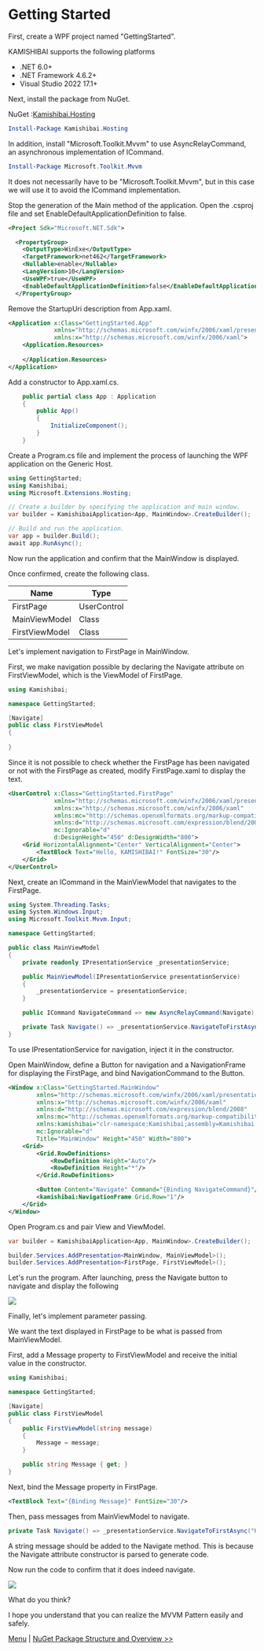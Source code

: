 # Getting Started

First, create a WPF project named "GettingStarted".

KAMISHIBAI supports the following platforms

- .NET 6.0+
- .NET Framework 4.6.2+
- Visual Studio 2022 17.1+

Next, install the package from NuGet.

NuGet :[Kamishibai.Hosting](https://www.nuget.org/packages/Kamishibai.Hosting)

```powershell
Install-Package Kamishibai.Hosting
```

In addition, install "Microsoft.Toolkit.Mvvm" to use AsyncRelayCommand, an asynchronous implementation of ICommand.

```powershell
Install-Package Microsoft.Toolkit.Mvvm
```

It does not necessarily have to be "Microsoft.Toolkit.Mvvm", but in this case we will use it to avoid the ICommand implementation.

Stop the generation of the Main method of the application. Open the .csproj file and set EnableDefaultApplicationDefinition to false.

```xml
<Project Sdk="Microsoft.NET.Sdk">

  <PropertyGroup>
    <OutputType>WinExe</OutputType>
    <TargetFramework>net462</TargetFramework>
    <Nullable>enable</Nullable>
    <LangVersion>10</LangVersion>
    <UseWPF>true</UseWPF>
    <EnableDefaultApplicationDefinition>false</EnableDefaultApplicationDefinition>
  </PropertyGroup>
```

Remove the StartupUri description from App.xaml.

```xml
<Application x:Class="GettingStarted.App"
             xmlns="http://schemas.microsoft.com/winfx/2006/xaml/presentation"
             xmlns:x="http://schemas.microsoft.com/winfx/2006/xaml">
    <Application.Resources>
         
    </Application.Resources>
</Application>
```

Add a constructor to App.xaml.cs.

```csharp
    public partial class App : Application
    {
        public App()
        {
            InitializeComponent();
        }
    }
```

Create a Program.cs file and implement the process of launching the WPF application on the Generic Host.

```csharp
using GettingStarted;
using Kamishibai;
using Microsoft.Extensions.Hosting;

// Create a builder by specifying the application and main window.
var builder = KamishibaiApplication<App, MainWindow>.CreateBuilder();

// Build and run the application.
var app = builder.Build();
await app.RunAsync();
```

Now run the application and confirm that the MainWindow is displayed.

Once confirmed, create the following class.

|Name|Type|
|--|--|
|FirstPage|UserControl|
|MainViewModel|Class|
|FirstViewModel|Class|

Let's implement navigation to FirstPage in MainWindow.

First, we make navigation possible by declaring the Navigate attribute on FirstViewModel, which is the ViewModel of FirstPage.

```cs
using Kamishibai;

namespace GettingStarted;

[Navigate]
public class FirstViewModel
{
    
}
```

Since it is not possible to check whether the FirstPage has been navigated or not with the FirstPage as created, modify FirstPage.xaml to display the text.

```xml
<UserControl x:Class="GettingStarted.FirstPage"
             xmlns="http://schemas.microsoft.com/winfx/2006/xaml/presentation"
             xmlns:x="http://schemas.microsoft.com/winfx/2006/xaml"
             xmlns:mc="http://schemas.openxmlformats.org/markup-compatibility/2006" 
             xmlns:d="http://schemas.microsoft.com/expression/blend/2008" 
             mc:Ignorable="d" 
             d:DesignHeight="450" d:DesignWidth="800">
    <Grid HorizontalAlignment="Center" VerticalAlignment="Center">
        <TextBlock Text="Hello, KAMISHIBAI!" FontSize="30"/>
    </Grid>
</UserControl>
```

Next, create an ICommand in the MainViewModel that navigates to the FirstPage.

```cs
using System.Threading.Tasks;
using System.Windows.Input;
using Microsoft.Toolkit.Mvvm.Input;

namespace GettingStarted;

public class MainViewModel
{
    private readonly IPresentationService _presentationService;

    public MainViewModel(IPresentationService presentationService)
    {
        _presentationService = presentationService;
    }

    public ICommand NavigateCommand => new AsyncRelayCommand(Navigate);

    private Task Navigate() => _presentationService.NavigateToFirstAsync();
}
```

To use IPresentationService for navigation, inject it in the constructor.

Open MainWindow, define a Button for navigation and a NavigationFrame for displaying the FirstPage, and bind NavigationCommand to the Button.

```xml
<Window x:Class="GettingStarted.MainWindow"
        xmlns="http://schemas.microsoft.com/winfx/2006/xaml/presentation"
        xmlns:x="http://schemas.microsoft.com/winfx/2006/xaml"
        xmlns:d="http://schemas.microsoft.com/expression/blend/2008"
        xmlns:mc="http://schemas.openxmlformats.org/markup-compatibility/2006"
        xmlns:kamishibai="clr-namespace:Kamishibai;assembly=Kamishibai.View"
        mc:Ignorable="d"
        Title="MainWindow" Height="450" Width="800">
    <Grid>
        <Grid.RowDefinitions>
            <RowDefinition Height="Auto"/>
            <RowDefinition Height="*"/>
        </Grid.RowDefinitions>

        <Button Content="Navigate" Command="{Binding NavigateCommand}"/>
        <kamishibai:NavigationFrame Grid.Row="1"/>
    </Grid>
</Window>
```

Open Program.cs and pair View and ViewModel.

```cs
var builder = KamishibaiApplication<App, MainWindow>.CreateBuilder();

builder.Services.AddPresentation<MainWindow, MainViewModel>();
builder.Services.AddPresentation<FirstPage, FirstViewModel>();
```

Let's run the program. After launching, press the Navigate button to navigate and display the following

![](/Images/hello-kamishibai.png)

Finally, let's implement parameter passing.

We want the text displayed in FirstPage to be what is passed from MainViewModel.

First, add a Message property to FirstViewModel and receive the initial value in the constructor.

```cs
using Kamishibai;

namespace GettingStarted;

[Navigate]
public class FirstViewModel
{
    public FirstViewModel(string message)
    {
        Message = message;
    }

    public string Message { get; }
}
```

Next, bind the Message property in FirstPage.

```xml
<TextBlock Text="{Binding Message}" FontSize="30"/>
```

Then, pass messages from MainViewModel to navigate.

```cs
private Task Navigate() => _presentationService.NavigateToFirstAsync("Hello, Navigation Parameter!");
```

A string message should be added to the Navigate method. This is because the Navigate attribute constructor is parsed to generate code.

Now run the code to confirm that it does indeed navigate.

![](/Images/hello-navigation-parameter.png)

What do you think?

I hope you understand that you can realize the MVVM Pattern easily and safely.

[Menu](01-table-of-contents.md) | [NuGet Package Structure and Overview >>](03-overview.md)